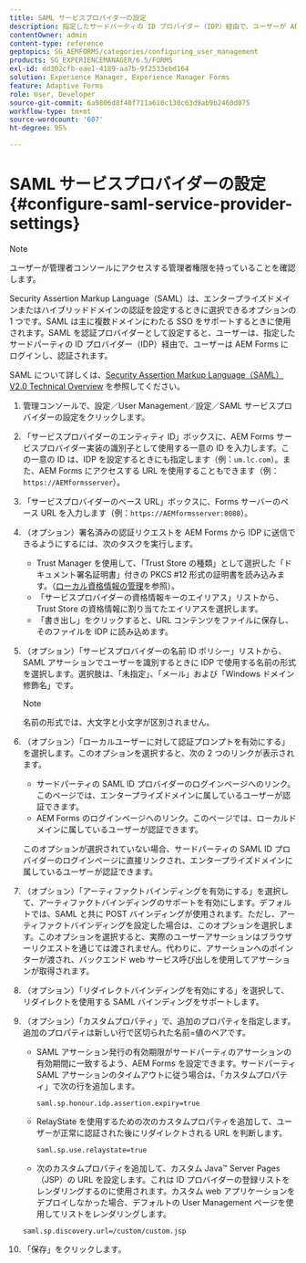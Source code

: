 ```yaml
---
title: SAML サービスプロバイダーの設定
description: 指定したサードパーティの ID プロバイダー（IDP）経由で、ユーザーが AEM Forms にログインして認証できるように、SAML サービスプロバイダー設定を指定できます。
contentOwner: admin
content-type: reference
geptopics: SG_AEMFORMS/categories/configuring_user_management
products: SG_EXPERIENCEMANAGER/6.5/FORMS
exl-id: dd302cfb-eae1-4189-aa7b-9f2533ebd164
solution: Experience Manager, Experience Manager Forms
feature: Adaptive Forms
role: User, Developer
source-git-commit: 6a9806d8f40f711a610c130c63d9ab9b2460d075
workflow-type: tm+mt
source-wordcount: '607'
ht-degree: 95%

---
```


# SAML サービスプロバイダーの設定{#configure-saml-service-provider-settings}

>[!NOTE]
> 
> ユーザーが管理者コンソールにアクセスする管理者権限を持っていることを確認します。

Security Assertion Markup Language（SAML）は、エンタープライズドメインまたはハイブリッドドメインの認証を設定するときに選択できるオプションの 1 つです。SAML は主に複数ドメインにわたる SSO をサポートするときに使用されます。SAML を認証プロバイダーとして設定すると、ユーザーは、指定したサードパーティの ID プロバイダー（IDP）経由で、ユーザーは AEM Forms にログインし、認証されます。

SAML について詳しくは、[Security Assertion Markup Language（SAML）V2.0 Technical Overview](https://docs.oasis-open.org/security/saml/Post2.0/sstc-saml-tech-overview-2.0.html) を参照してください。

1. 管理コンソールで、設定／User Management／設定／SAML サービスプロバイダーの設定をクリックします。
1. 「サービスプロバイダーのエンティティ ID」ボックスに、AEM Forms サービスプロバイダー実装の識別子として使用する一意の ID を入力します。この一意の ID は、IDP を設定するときにも指定します（例：`um.lc.com`）。また、AEM Forms にアクセスする URL を使用することもできます（例：`https://AEMformsserver`）。
1. 「サービスプロバイダーのベース URL」ボックスに、Forms サーバーのベース URL を入力します（例：`https://AEMformsserver:8080`）。
1. （オプション）署名済みの認証リクエストを AEM Forms から IDP に送信できるようにするには、次のタスクを実行します。

   * Trust Manager を使用して、「Trust Store の種類」として選択した「ドキュメント署名証明書」付きの PKCS #12 形式の証明書を読み込みます。（[ローカル資格情報の管理](/help/forms/using/admin-help/local-credentials.md#managing-local-credentials)を参照）。
   * 「サービスプロバイダーの資格情報キーのエイリアス」リストから、Trust Store の資格情報に割り当てたエイリアスを選択します。
   * 「書き出し」をクリックすると、URL コンテンツをファイルに保存し、そのファイルを IDP に読み込めます。

1. （オプション）「サービスプロバイダーの名前 ID ポリシー」リストから、SAML アサーションでユーザーを識別するときに IDP で使用する名前の形式を選択します。選択肢は、「未指定」、「メール」および「Windows ドメイン修飾名」です。

   >[!NOTE]
   >
   >名前の形式では、大文字と小文字が区別されません。

1. （オプション）「ローカルユーザーに対して認証プロンプトを有効にする」を選択します。このオプションを選択すると、次の 2 つのリンクが表示されます。

   * サードパーティの SAML ID プロバイダーのログインページへのリンク。このページでは、エンタープライズドメインに属しているユーザーが認証できます。
   * AEM Forms のログインページへのリンク。このページでは、ローカルドメインに属しているユーザーが認証できます。

   このオプションが選択されていない場合、サードパーティの SAML ID プロバイダーのログインページに直接リンクされ、エンタープライズドメインに属しているユーザーが認証できます。

1. （オプション）「アーティファクトバインディングを有効にする」を選択して、アーティファクトバインディングのサポートを有効にします。デフォルトでは、SAML と共に POST バインディングが使用されます。ただし、アーティファクトバインディングを設定した場合は、このオプションを選択します。このオプションを選択すると、実際のユーザーアサーションはブラウザーリクエストを通じては渡されません。代わりに、アサーションへのポインターが渡され、バックエンド web サービス呼び出しを使用してアサーションが取得されます。
1. （オプション）「リダイレクトバインディングを有効にする」を選択して、リダイレクトを使用する SAML バインディングをサポートします。
1. （オプション）「カスタムプロパティ」で、追加のプロパティを指定します。追加のプロパティは新しい行で区切られた名前=値のペアです。

   * SAML アサーション発行の有効期限がサードパーティのアサーションの有効期間に一致するよう、AEM Forms を設定できます。サードパーティ SAML アサーションのタイムアウトに従う場合は、「カスタムプロパティ」で次の行を追加します。

     `saml.sp.honour.idp.assertion.expiry=true`

   * RelayState を使用するための次のカスタムプロパティを追加して、ユーザーが正常に認証された後にリダイレクトされる URL を判断します。

     `saml.sp.use.relaystate=true`

   * 次のカスタムプロパティを追加して、カスタム Java™ Server Pages（JSP）の URL を設定します。これは ID プロバイダーの登録リストをレンダリングするのに使用されます。カスタム web アプリケーションをデプロイしなかった場合、デフォルトの User Management ページを使用してリストをレンダリングします。

   `saml.sp.discovery.url=/custom/custom.jsp`

1. 「保存」をクリックします。
